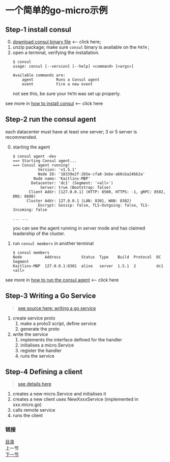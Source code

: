 # 一个简单的go-micro示例

## Step-1 install consul
0. [download consul binary file](https://www.consul.io/downloads.html) <-- click here;  
0. unzip package; make sure `consul` binary is available on the `PATH` ;  
0. open a terminal, verifying the installation.
    ```terminal
    $ consul
    usage: consul [--version] [--help] <command> [<args>]
    
    Available commands are:
        agent          Runs a Consul agent
        event          Fire a new event
    
    ```   
    not see this, be sure your `PATH` was set up properly.  
    
see more in [how to install consul](https://learn.hashicorp.com/consul/getting-started/install.html) <-- click here
    
## Step-2 run the consul agent
each datacenter must have at least one server;
 3 or 5 server is recommended.

0. starting the agent
    ```terminal
    $ consul agent -dev
    ==> Starting Consul agent...
    ==> Consul agent running!
               Version: 'v1.5.1'
               Node ID: '18339e2f-2b5e-cfa8-3ebe-a60cba24bb2a'
             Node name: 'Kaitlins-MBP'
            Datacenter: 'dc1' (Segment: '<all>')
                Server: true (Bootstrap: false)
           Client Addr: [127.0.0.1] (HTTP: 8500, HTTPS: -1, gRPC: 8502, DNS: 8600)
          Cluster Addr: 127.0.0.1 (LAN: 8301, WAN: 8302)
               Encrypt: Gossip: false, TLS-Outgoing: false, TLS-Incoming: false
               
    ... ...           
    ```
    you can see the agent running in server mode and has claimed leadership of the cluster.    

0. run `consul members` in another terminal
    ```terminal
    $ consul members
    Node          Address         Status  Type    Build  Protocol  DC   Segment
    Kaitlins-MBP  127.0.0.1:8301  alive   server  1.5.1  2         dc1  <all>
    ```

see more in [how to run the consul agent](https://learn.hashicorp.com/consul/getting-started/agent) <-- click here    

## Step-3 Writing a Go Service
> [see source here: writing a go service](https://micro.mu/docs/writing-a-go-service.html)  

1. create service proto
    1. make a proto3 script, define service
    0. generate the proto
0. write the service
    1. implements the interface defined for the handler
    0. initialises a micro.Service
    0. register the handler
    0. runs the service
## Step-4 Defining a client  
> [see details here](https://micro.mu/docs/go-micro.html#define-a-client)
1. creates a new micro.Service and initialises it
0. creates a new client uses NewXxxxService (implemented in xxx.micro.go)         
0. calls remote service
0. runs the client

### 链接
[目录](/go-micro-by-example)  
上一节  
[下一节](/go-micro-by-example/micro-api)  

